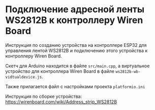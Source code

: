 # Подключение адресной ленты WS2812B к контроллеру Wiren Board

Инструкция по созданию устройства на контроллере ESP32 для управления лентой WS2812B и подключению этого устройства к контроллеру Wiren Board.

Скетч для Arduino находится в файле `src/main.cpp`, а виртуальное устройство для контроллера Wiren Board в файле `ws2812b-wb-vidtualdevice.js`.

Также прилагается файл с настройками проекта `platformio.ini`

Инструкция по сборке устройства: https://wirenboard.com/wiki/Address_strip_WS2812B

